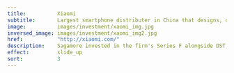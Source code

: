 ```yaml
---
title:          Xiaomi
subtitle:       Largest smartphone distributer in China that designs, develops  and sells phones, mobile apps and consumer electronics
image:          images/investment/xaomi_img.jpg
inversed_image: images/investment/xaomi_img2.jpg
href:           "http://xiaomi.com/"
description:    Sagamore invested in the firm's Series F alongside DST, GIC, Hopu and Yunfeng.  Targeting an IPO within five years.
effect:         slide_up
sort:           3
---
```

